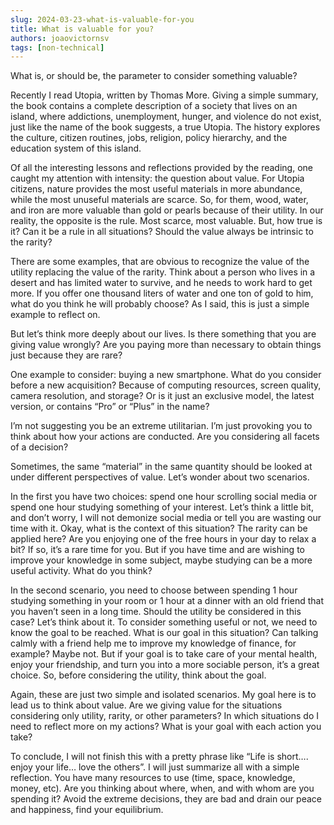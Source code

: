 ```yaml
---
slug: 2024-03-23-what-is-valuable-for-you
title: What is valuable for you?
authors: joaovictornsv
tags: [non-technical]
---
```


What is, or should be, the parameter to consider something valuable?

<!-- truncate -->
Recently I read Utopia, written by Thomas More. Giving a simple summary, the book contains a complete description of a society that lives on an island, where addictions, unemployment, hunger, and violence do not exist, just like the name of the book suggests, a true Utopia. The history explores the culture, citizen routines, jobs, religion, policy hierarchy, and the education system of this island.

Of all the interesting lessons and reflections provided by the reading, one caught my attention with intensity: the question about value. For Utopia citizens, nature provides the most useful materials in more abundance, while the most unuseful materials are scarce. So, for them, wood, water, and iron are more valuable than gold or pearls because of their utility. In our reality, the opposite is the rule. Most scarce, most valuable. But, how true is it? Can it be a rule in all situations? Should the value always be intrinsic to the rarity?

There are some examples, that are obvious to recognize the value of the utility replacing the value of the rarity. Think about a person who lives in a desert and has limited water to survive, and he needs to work hard to get more. If you offer one thousand liters of water and one ton of gold to him, what do you think he will probably choose? As I said, this is just a simple example to reflect on.

But let’s think more deeply about our lives. Is there something that you are giving value wrongly? Are you paying more than necessary to obtain things just because they are rare?

One example to consider: buying a new smartphone. What do you consider before a new acquisition? Because of computing resources, screen quality, camera resolution, and storage? Or is it just an exclusive model, the latest version, or contains “Pro” or “Plus” in the name?

I’m not suggesting you be an extreme utilitarian. I’m just provoking you to think about how your actions are conducted. Are you considering all facets of a decision?

Sometimes, the same “material” in the same quantity should be looked at under different perspectives of value. Let’s wonder about two scenarios.

In the first you have two choices: spend one hour scrolling social media or spend one hour studying something of your interest. Let’s think a little bit, and don’t worry, I will not demonize social media or tell you are wasting our time with it. Okay, what is the context of this situation? The rarity can be applied here? Are you enjoying one of the free hours in your day to relax a bit? If so, it’s a rare time for you. But if you have time and are wishing to improve your knowledge in some subject, maybe studying can be a more useful activity. What do you think?

In the second scenario, you need to choose between spending 1 hour studying something in your room or 1 hour at a dinner with an old friend that you haven’t seen in a long time. Should the utility be considered in this case? Let’s think about it. To consider something useful or not, we need to know the goal to be reached. What is our goal in this situation? Can talking calmly with a friend help me to improve my knowledge of finance, for example? Maybe not. But if your goal is to take care of your mental health, enjoy your friendship, and turn you into a more sociable person, it’s a great choice. So, before considering the utility, think about the goal.

Again, these are just two simple and isolated scenarios. My goal here is to lead us to think about value. Are we giving value for the situations considering only utility, rarity, or other parameters? In which situations do I need to reflect more on my actions? What is your goal with each action you take?

To conclude, I will not finish this with a pretty phrase like “Life is short…. enjoy your life… love the others”. I will just summarize all with a simple reflection. You have many resources to use (time, space, knowledge, money, etc). Are you thinking about where, when, and with whom are you spending it? Avoid the extreme decisions, they are bad and drain our peace and happiness, find your equilibrium.